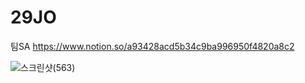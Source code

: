 # 29JO

팀SA
https://www.notion.so/a93428acd5b34c9ba996950f4820a8c2

![스크린샷(563)](https://user-images.githubusercontent.com/118158825/215961727-8423c4f3-99ad-4a9d-af0f-bfc5089fb14a.png)
